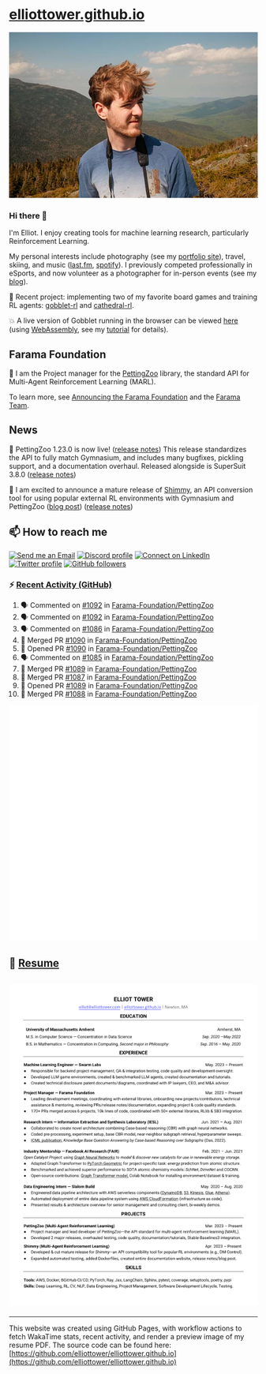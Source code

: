 # [elliottower.github.io](https://github.com/elliottower/elliottower.github.io)

[![A wild Elliot on Mt Washington](https://raw.githubusercontent.com/elliottower/elliottower.github.io/main/src/jpg/DSCF7539-600px.jpg?raw=true)](https://raw.githubusercontent.com/elliottower/elliottower.github.io/main/src/jpg/DSCF7539.jpg?raw=true)

### Hi there 👋

I'm Elliot. I enjoy creating tools for machine learning research, particularly Reinforcement Learning.

My personal interests include photography (see my [portfolio site](https://www.elliottower.com/)), travel, skiing, and music ([last.fm](https://www.last.fm/user/ajsdlfkwer), [spotify](https://open.spotify.com/user/12132818380)). I previously competed professionally in eSports, and now volunteer as a photographer for in-person events (see my [blog](https://www.elliottower.com/stories/?category=events)).

🤖 Recent project: implementing two of my favorite board games and training RL agents: [gobblet-rl](https://github.com/elliottower/gobblet-rl) and [cathedral-rl](https://github.com/elliottower/cathedral-rl). 

💥 A live version of Gobblet running in the browser can be viewed [here](https://elliottower.github.io/gobblet-rl/) (using [WebAssembly](https://webassembly.org/), see my [tutorial](https://github.com/elliottower/gobblet-rl/blob/main/tutorials/WebAssembly/web_assembly.md) for details).

## Farama Foundation

🚀 I am the Project manager for the [PettingZoo](https://github.com/Farama-Foundation/PettingZoo) library, the standard API for Multi-Agent Reinforcement Learning (MARL). 

To learn more, see [Announcing the Farama Foundation](https://farama.org/Announcing-The-Farama-Foundation) and the [Farama Team](https://farama.org/team).

## News

🎉 PettingZoo 1.23.0 is now live! ([release notes](https://github.com/Farama-Foundation/PettingZoo/releases/tag/1.23.0)) This release standardizes the API to fully match Gymnasium, and includes many bugfixes, pickling support, and a documentation overhaul. Released alongside is SuperSuit 3.8.0 ([release notes](https://github.com/Farama-Foundation/SuperSuit/releases/tag/3.8.0)) 

<!-- ![GitHub Release Date](https://img.shields.io/github/release-date/Farama-Foundation/PettingZoo) -->

🎉 I am excited to announce a mature release of [Shimmy](https://github.com/Farama-Foundation/Shimmy), an API conversion tool for using popular external RL environments with Gymnasium and PettingZoo ([blog post](https://farama.org/Announcing-Shimmy)) ([release notes](https://github.com/Farama-Foundation/Shimmy/releases/tag/v1.0.0)) 

## 📫 How to reach me

 [![Send me an Email](https://img.shields.io/badge/email-elliot%40elliottower.com-blue)](mailto:elliot@elliottower.com)
 [![Discord profile](https://img.shields.io/badge/Discord-7289DA?style=flat&logo=discord&logoColor=white)](https://discord.com/users/83091537923145728)
 [![Connect on LinkedIn](https://img.shields.io/badge/--linkedin?label=LinkedIn&logo=LinkedIn&style=social)](https://www.linkedin.com/in/elliot-tower)
 [![Twitter profile](https://img.shields.io/twitter/follow/elliottower?style=social)](https://twitter.com/ElliotTower/)
 [![GitHub followers](https://img.shields.io/github/followers/elliottower?style=social)](https://github.com/elliottower/)

### ⚡ [Recent Activity (GitHub)](https://github.com/elliottower)

<!--START_SECTION:activity-->
1. 🗣 Commented on [#1092](https://github.com/Farama-Foundation/PettingZoo/pull/1092#issuecomment-1710612863) in [Farama-Foundation/PettingZoo](https://github.com/Farama-Foundation/PettingZoo)
2. 🗣 Commented on [#1092](https://github.com/Farama-Foundation/PettingZoo/pull/1092#issuecomment-1710611973) in [Farama-Foundation/PettingZoo](https://github.com/Farama-Foundation/PettingZoo)
3. 🗣 Commented on [#1086](https://github.com/Farama-Foundation/PettingZoo/pull/1086#issuecomment-1710289684) in [Farama-Foundation/PettingZoo](https://github.com/Farama-Foundation/PettingZoo)
4. 🎉 Merged PR [#1090](https://github.com/Farama-Foundation/PettingZoo/pull/1090) in [Farama-Foundation/PettingZoo](https://github.com/Farama-Foundation/PettingZoo)
5. 💪 Opened PR [#1090](https://github.com/Farama-Foundation/PettingZoo/pull/1090) in [Farama-Foundation/PettingZoo](https://github.com/Farama-Foundation/PettingZoo)
6. 🗣 Commented on [#1085](https://github.com/Farama-Foundation/PettingZoo/issues/1085#issuecomment-1709297155) in [Farama-Foundation/PettingZoo](https://github.com/Farama-Foundation/PettingZoo)
7. 🎉 Merged PR [#1089](https://github.com/Farama-Foundation/PettingZoo/pull/1089) in [Farama-Foundation/PettingZoo](https://github.com/Farama-Foundation/PettingZoo)
8. 🎉 Merged PR [#1087](https://github.com/Farama-Foundation/PettingZoo/pull/1087) in [Farama-Foundation/PettingZoo](https://github.com/Farama-Foundation/PettingZoo)
9. 💪 Opened PR [#1089](https://github.com/Farama-Foundation/PettingZoo/pull/1089) in [Farama-Foundation/PettingZoo](https://github.com/Farama-Foundation/PettingZoo)
10. 🎉 Merged PR [#1088](https://github.com/Farama-Foundation/PettingZoo/pull/1088) in [Farama-Foundation/PettingZoo](https://github.com/Farama-Foundation/PettingZoo)
<!--END_SECTION:activity-->


<picture>
  <a href="https://metrics.lecoq.io/insights?user=elliottower">
   <img src="/github-metrics.svg" alt="Metrics">
  </a>
</picture>

## 📄 [Resume](https://elliottower.github.io/src/pdf/resume.pdf)

<!-- PDF-TO-MARKDOWN:START -->
![Page 1](src/png/page1.png "Page 1")
---
<!-- PDF-TO-MARKDOWN:END -->

----

This website was created using GitHub Pages, with workflow actions to fetch WakaTime stats, recent activity, and render a preview image of my resume PDF. The source code can be found here: [https://github.com/elliottower/elliottower.github.io](https://github.com/elliottower/elliottower.github.io)
